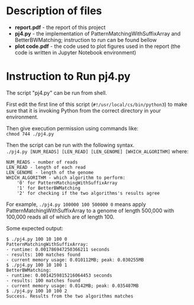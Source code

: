 # Description of files
- **report.pdf** - the report of this project
- **pj4.py** - the implementation of PatternMatchingWithSuffixArray and BetterBWMatching; instruction to run can be found bellow
- **plot code.pdf** - the code used to plot figures used in the report (the code is written in Jupyter Notebook environment)

# Instruction to Run pj4.py

The script "pj4.py" can be run from shell.  

First edit the first line of this script (`#!/usr/local/cs/bin/python3`) to make sure that it is invoking Python from the correct directory in your environment. 

Then give execution permission using commands like:  
`chmod 744 ./pj4.py`

Then the script can be run with the following syntax.  
`./pj4.py [NUM_READS] [LEN_READ] [LEN_GENOME] [WHICH_ALGORITHM]`
where:
```
NUM_READS - number of reads
LEN_READ - length of each read
LEN_GENOME - length of the genome
WHICH_ALGORITHM - which algorithm to perform:
	'0' for PatternMatchingWithSuffixArray
	'1' for BetterBWMatching
	'2' for checking if the two algorithms's results agree
```
For example, `./pj4.py 100000 100 500000 0` means apply PatternMatchingWithSuffixArray to a genome of length 500,000 with 100,000 reads all of which are of length 100.

Some expected output:  
```
$ ./pj4.py 100 10 100 0
PatternMatchingWithSuffixArray:
- runtime: 0.001786947250366211 seconds
- results: 100 matches found
- current memory usage: 0.010112MB; peak: 0.030255MB
$ ./pj4.py 100 10 100 1
BetterBWMatching:
- runtime: 0.0014259815216064453 seconds
- results: 100 matches found
- current memory usage: 0.0142MB; peak: 0.035407MB
$ ./pj4.py 100 10 100 2
Success. Results from the two algorithms matches
```
